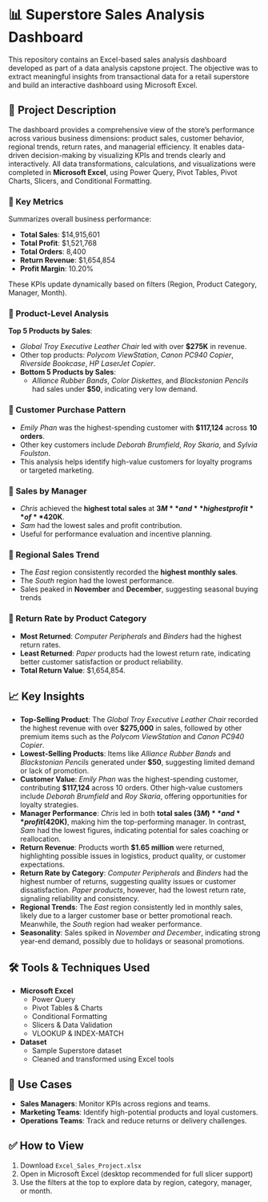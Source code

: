 # 📊 Superstore Sales Analysis Dashboard
This repository contains an Excel-based sales analysis dashboard developed as part of a data analysis capstone project. The objective was to extract meaningful insights from transactional data for a retail superstore and build an interactive dashboard using Microsoft Excel.

## 📁 Project Description
The dashboard provides a comprehensive view of the store’s performance across various business dimensions: product sales, customer behavior, regional trends, return rates, and managerial efficiency. It enables data-driven decision-making by visualizing KPIs and trends clearly and interactively. All data transformations, calculations, and visualizations were completed in **Microsoft Excel**, using Power Query, Pivot Tables, Pivot Charts, Slicers, and Conditional Formatting.

### 🔹 Key Metrics 
Summarizes overall business performance:
- **Total Sales**: $14,915,601  
- **Total Profit**: $1,521,768  
- **Total Orders**: 8,400  
- **Return Revenue**: $1,654,854  
- **Profit Margin**: 10.20%

These KPIs update dynamically based on filters (Region, Product Category, Manager, Month).

### 🔹 Product-Level Analysis
**Top 5 Products by Sales**:  
  - *Global Troy Executive Leather Chair* led with over **$275K** in revenue.  
  - Other top products: *Polycom ViewStation*, *Canon PC940 Copier*, *Riverside Bookcase*, *HP LaserJet Copier*.
- **Bottom 5 Products by Sales**:  
  - *Alliance Rubber Bands*, *Color Diskettes*, and *Blackstonian Pencils* had sales under **$50**, indicating very low demand.

### 🔹 Customer Purchase Pattern
- *Emily Phan* was the highest-spending customer with **$117,124** across **10 orders**.  
- Other key customers include *Deborah Brumfield*, *Roy Skaria*, and *Sylvia Foulston*.  
- This analysis helps identify high-value customers for loyalty programs or targeted marketing.

### 🔹 Sales by Manager
- *Chris* achieved the **highest total sales** at **$3M** and **highest profit** of **$420K**.  
- *Sam* had the lowest sales and profit contribution.  
- Useful for performance evaluation and incentive planning.

### 🔹 Regional Sales Trend
- The *East* region consistently recorded the **highest monthly sales**.  
- The *South* region had the lowest performance.  
- Sales peaked in **November** and **December**, suggesting seasonal buying trends

### 🔹 Return Rate by Product Category
- **Most Returned**: *Computer Peripherals* and *Binders* had the highest return rates.  
- **Least Returned**: *Paper* products had the lowest return rate, indicating better customer satisfaction or product reliability.  
- **Total Return Value**: $1,654,854.


## 📈 Key Insights

- **Top-Selling Product**: The *Global Troy Executive Leather Chair* recorded the highest revenue with over **$275,000** in sales, followed by other premium items such as the *Polycom ViewStation* and *Canon PC940 Copier*.
- **Lowest-Selling Products**: Items like *Alliance Rubber Bands* and *Blackstonian Pencils* generated under **$50**, suggesting limited demand or lack of promotion.
- **Customer Value**: *Emily Phan* was the highest-spending customer, contributing **$117,124** across 10 orders. Other high-value customers include *Deborah Brumfield* and *Roy Skaria*, offering opportunities for loyalty strategies.
- **Manager Performance**: *Chris* led in both **total sales ($3M)** and **profit ($420K)**, making him the top-performing manager. In contrast, *Sam* had the lowest figures, indicating potential for sales coaching or reallocation.
- **Return Revenue**: Products worth **$1.65 million** were returned, highlighting possible issues in logistics, product quality, or customer expectations.
- **Return Rate by Category**: *Computer Peripherals* and *Binders* had the highest number of returns, suggesting quality issues or customer dissatisfaction. *Paper products*, however, had the lowest return rate, signaling reliability and consistency.
- **Regional Trends**: The *East* region consistently led in monthly sales, likely due to a larger customer base or better promotional reach. Meanwhile, the *South* region had weaker performance.
- **Seasonality**: Sales spiked in *November and December*, indicating strong year-end demand, possibly due to holidays or seasonal promotions.

## 🛠 Tools & Techniques Used
- **Microsoft Excel**
  - Power Query
  - Pivot Tables & Charts
  - Conditional Formatting
  - Slicers & Data Validation
  - VLOOKUP & INDEX-MATCH
- **Dataset**
  - Sample Superstore dataset
  - Cleaned and transformed using Excel tools

## 📌 Use Cases
- **Sales Managers**: Monitor KPIs across regions and teams.
- **Marketing Teams**: Identify high-potential products and loyal customers.
- **Operations Teams**: Track and reduce returns or delivery challenges.

## ✅ How to View
1. Download `Excel_Sales_Project.xlsx`
2. Open in Microsoft Excel (desktop recommended for full slicer support)
3. Use the filters at the top to explore data by region, category, manager, or month.
